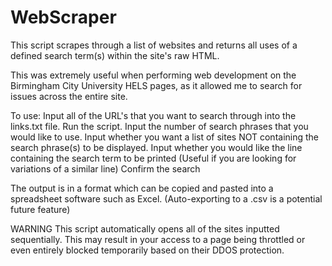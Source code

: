 # WebScraper
This script scrapes through a list of websites and returns all uses of a defined search term(s) within the site's raw HTML.

This was extremely useful when performing web development on the Birmingham City University HELS pages, as it allowed me to search for issues across the entire site.

To use:
Input all of the URL's that you want to search through into the links.txt file.
Run the script.
Input the number of search phrases that you would like to use.
Input whether you want a list of sites NOT containing the search phrase(s) to be displayed.
Input whether you would like the line containing the search term to be printed (Useful if you are looking for variations of a similar line)
Confirm the search

The output is in a format which can be copied and pasted into a spreadsheet software such as Excel. (Auto-exporting to a .csv is a potential future feature)

WARNING
This script automatically opens all of the sites inputted sequentially. This may result in your access to a page being throttled or even entirely blocked temporarily based on their DDOS protection.
